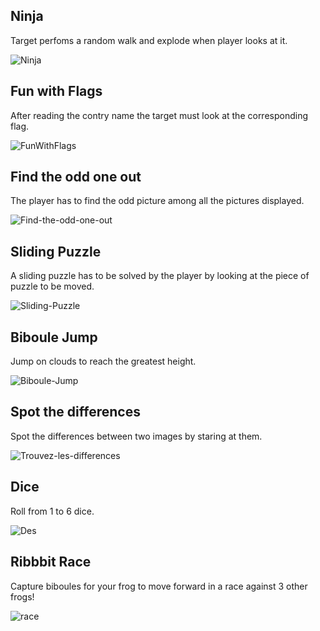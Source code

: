 ## Ninja

Target perfoms a random walk and explode when player looks at it.

![Ninja](https://raw.githubusercontent.com/schwabdidier/GazePlay/master/gazeplay-data/src/main/resources/data/Thumbnails/ninja.png)

## Fun with Flags

After reading the contry name the target must look at the corresponding flag.
 
![FunWithFlags](https://raw.githubusercontent.com/schwabdidier/GazePlay/master/gazeplay-data/src/main/resources/data/Thumbnails/flags.png)

## Find the odd one out

The player has to find the odd picture among all the pictures displayed.

![Find-the-odd-one-out](https://raw.githubusercontent.com/schwabdidier/GazePlay/master/gazeplay-data/src/main/resources/data/Thumbnails/findtheodd.jpg)

## Sliding Puzzle

A sliding puzzle has to be solved by the player by looking at the piece of puzzle to be moved.

![Sliding-Puzzle](https://raw.githubusercontent.com/schwabdidier/GazePlay/master/gazeplay-data/src/main/resources/data/Thumbnails/slidingpuzzle.png)

## Biboule Jump

Jump on clouds to reach the greatest height.

![Biboule-Jump](https://raw.githubusercontent.com/schwabdidier/GazePlay/master/gazeplay-data/src/main/resources/data/Thumbnails/biboulejump.png)

## Spot the differences

Spot the differences between two images by staring at them. 

![Trouvez-les-differences](https://raw.githubusercontent.com/schwabdidier/GazePlay/master/gazeplay-data/src/main/resources/data/Thumbnails/spotthedifference.png)

## Dice

Roll from 1 to 6 dice.

![Des](https://raw.githubusercontent.com/schwabdidier/GazePlay/master/gazeplay-data/src/main/resources/data/Thumbnails/dice.png)

## Ribbbit Race

Capture biboules for your frog to move forward in a race against 3 other frogs!

![race](https://raw.githubusercontent.com/schwabdidier/GazePlay/master/gazeplay-data/src/main/resources/data/Thumbnails/frogsrace.png)
